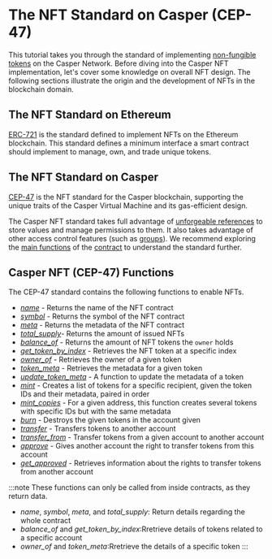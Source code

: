 # The NFT Standard on Casper (CEP-47)

This tutorial takes you through the standard of implementing [non-fungible tokens](/docs/glossary/N#non-fungible-token) on the Casper Network. Before diving into the Casper NFT implementation, let's cover some knowledge on overall NFT design. The following sections illustrate the origin and the development of NFTs in the blockchain domain.

## The NFT Standard on Ethereum
[ERC-721](https://eips.ethereum.org/EIPS/eip-721) is the standard defined to implement NFTs on the Ethereum blockchain. This standard defines a minimum interface a smart contract should implement to manage, own, and trade unique tokens. 

## The NFT Standard on Casper
[CEP-47](https://github.com/casper-ecosystem/casper-nft-cep47) is the NFT standard for the Casper blockchain, supporting the unique traits of the Casper Virtual Machine and its gas-efficient design. 

The Casper NFT standard takes full advantage of [unforgeable references](/docs/design/uref) to store values and manage permissions to them. It also takes advantage of other access control features (such as [groups](/docs/glossary/G#groups)). We recommend exploring the [main functions](../cep47/#cep-47-function-types) of the [contract](https://github.com/casper-ecosystem/casper-nft-cep47/blob/master/cep47/bin/cep47_token.rs) to understand the standard further.

## Casper NFT (CEP-47) Functions
The CEP-47 standard contains the following functions to enable NFTs.  

- [*name*](https://github.com/casper-ecosystem/casper-nft-cep47/blob/09b40b0caf4cfc6f73d1e5f7d5b9c868228f7621/cep47/bin/cep47_token.rs#L44-L47) - Returns the name of the NFT contract
- [*symbol*](https://github.com/casper-ecosystem/casper-nft-cep47/blob/09b40b0caf4cfc6f73d1e5f7d5b9c868228f7621/cep47/bin/cep47_token.rs#L50-L53) - Returns the symbol of the NFT contract
- [*meta*](https://github.com/casper-ecosystem/casper-nft-cep47/blob/09b40b0caf4cfc6f73d1e5f7d5b9c868228f7621/cep47/bin/cep47_token.rs#L56-L59) - Returns the metadata of the NFT contract
- [*total_supply*](https://github.com/casper-ecosystem/casper-nft-cep47/blob/09b40b0caf4cfc6f73d1e5f7d5b9c868228f7621/cep47/bin/cep47_token.rs#L62-L65)- Returns the amount of issued NFTs
- [*balance_of*](https://github.com/casper-ecosystem/casper-nft-cep47/blob/09b40b0caf4cfc6f73d1e5f7d5b9c868228f7621/cep47/bin/cep47_token.rs#L68-L72) - Returns the amount of NFT tokens the `owner` holds
- [*get_token_by_index*](https://github.com/casper-ecosystem/casper-nft-cep47/blob/09b40b0caf4cfc6f73d1e5f7d5b9c868228f7621/cep47/bin/cep47_token.rs#L75-L80) - Retrieves the NFT token at a specific index
- [*owner_of*](https://github.com/casper-ecosystem/casper-nft-cep47/blob/09b40b0caf4cfc6f73d1e5f7d5b9c868228f7621/cep47/bin/cep47_token.rs#L83-L87) - Retrieves the owner of a given token
- [*token_meta*](https://github.com/casper-ecosystem/casper-nft-cep47/blob/09b40b0caf4cfc6f73d1e5f7d5b9c868228f7621/cep47/bin/cep47_token.rs#L90-L94) - Retrieves the metadata for a given token
- [*update_token_meta*](https://github.com/casper-ecosystem/casper-nft-cep47/blob/09b40b0caf4cfc6f73d1e5f7d5b9c868228f7621/cep47/bin/cep47_token.rs#L97-L103) -  A function to update the metadata of a token
- [*mint*](https://github.com/casper-ecosystem/casper-nft-cep47/blob/09b40b0caf4cfc6f73d1e5f7d5b9c868228f7621/cep47/bin/cep47_token.rs#L106-L113) - Creates a list of tokens for a specific recipient, given the token IDs and their metadata, paired in order
- [*mint_copies*](https://github.com/casper-ecosystem/casper-nft-cep47/blob/09b40b0caf4cfc6f73d1e5f7d5b9c868228f7621/cep47/bin/cep47_token.rs#L116-L124) - For a given address, this function creates several tokens with specific IDs but with the same metadata
- [*burn*](https://github.com/casper-ecosystem/casper-nft-cep47/blob/09b40b0caf4cfc6f73d1e5f7d5b9c868228f7621/cep47/bin/cep47_token.rs#L127-L133) - Destroys the given tokens in the account given
- [*transfer*](https://github.com/casper-ecosystem/casper-nft-cep47/blob/09b40b0caf4cfc6f73d1e5f7d5b9c868228f7621/cep47/bin/cep47_token.rs#L136-L142) - Transfers tokens to another account
- [*transfer_from*](https://github.com/casper-ecosystem/casper-nft-cep47/blob/09b40b0caf4cfc6f73d1e5f7d5b9c868228f7621/cep47/bin/cep47_token.rs#L145-L152) - Transfer tokens from a given account to another account
- [*approve*](https://github.com/casper-ecosystem/casper-nft-cep47/blob/09b40b0caf4cfc6f73d1e5f7d5b9c868228f7621/cep47/bin/cep47_token.rs#L155-L161) - Gives another account the right to transfer tokens from this account
- [*get_approved*](https://github.com/casper-ecosystem/casper-nft-cep47/blob/09b40b0caf4cfc6f73d1e5f7d5b9c868228f7621/cep47/bin/cep47_token.rs#L164-L169) - Retrieves information about the rights to transfer tokens from another account

:::note
These functions can only be called from inside contracts, as they return data.
- *name*, *symbol*, *meta*, and *total_supply*: Return details regarding the whole contract
- *balance_of* and *get_token_by_index*:Rretrieve details of tokens related to a specific account
- *owner_of* and *token_meta*:Rretrieve the details of a specific token
:::

